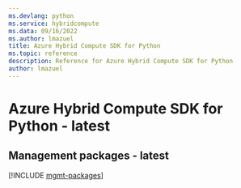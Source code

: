 ```yaml
---
ms.devlang: python
ms.service: hybridcompute
ms.data: 09/16/2022
ms.author: lmazuel
title: Azure Hybrid Compute SDK for Python
ms.topic: reference
description: Reference for Azure Hybrid Compute SDK for Python
author: lmazuel
---
```

# Azure Hybrid Compute SDK for Python - latest

## Management packages - latest
[!INCLUDE [mgmt-packages](hybrid-compute-mgmt-index.md)]